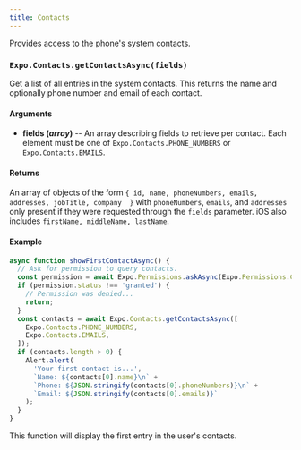 ```yaml
---
title: Contacts
---
```


Provides access to the phone's system contacts.

### `Expo.Contacts.getContactsAsync(fields)`

Get a list of all entries in the system contacts. This returns the name and optionally phone number and email of each contact.

#### Arguments

-   **fields (_array_)** -- An array describing fields to retrieve per contact. Each element must be one of `Expo.Contacts.PHONE_NUMBERS` or `Expo.Contacts.EMAILS`.

#### Returns

An array of objects of the form `{ id, name, phoneNumbers, emails, addresses, jobTitle, company  }` with `phoneNumbers`, `emails`, and `addresses` only present if they were requested through the `fields` parameter. iOS also includes `firstName, middleName, lastName`.

#### Example

```javascript
async function showFirstContactAsync() {
  // Ask for permission to query contacts.
  const permission = await Expo.Permissions.askAsync(Expo.Permissions.CONTACTS);
  if (permission.status !== 'granted') {
    // Permission was denied...
    return;
  }
  const contacts = await Expo.Contacts.getContactsAsync([
    Expo.Contacts.PHONE_NUMBERS,
    Expo.Contacts.EMAILS,
  ]);
  if (contacts.length > 0) {
    Alert.alert(
      'Your first contact is...',
      `Name: ${contacts[0].name}\n` +
      `Phone: ${JSON.stringify(contacts[0].phoneNumbers)}\n` +
      `Email: ${JSON.stringify(contacts[0].emails)}`
    );
  }
}
```

This function will display the first entry in the user's contacts.
